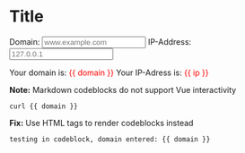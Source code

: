 # Title

<div id="builder">

Domain: <input v-model="domain" placeholder="www.example.com">
IP-Address: <input v-model="ip" placeholder="127.0.0.1">

Your domain is: <span style="color: red;">{{ domain }}</span>
Your IP-Adress is: <span style="color: red;">{{ ip }}</span>

**Note:** Markdown codeblocks do not support Vue interactivity

```
curl {{ domain }}
```

**Fix:** Use HTML tags to render codeblocks instead

<pre><code>testing in codeblock, domain entered: {{ domain }}</code></pre>

</div>
